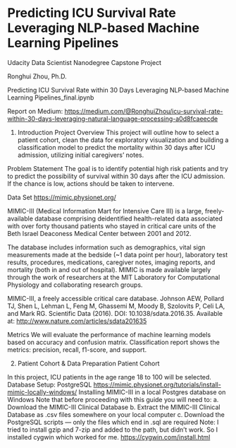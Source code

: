 # Predicting ICU Survival Rate Leveraging NLP-based Machine Learning Pipelines
 Udacity Data Scientist Nanodegree Capstone Project
 
 Ronghui Zhou, Ph.D.

Predicting ICU Survival Rate within 30 Days Leveraging NLP-based Machine Learning Pipelines_final.ipynb

Report on Medium: https://medium.com/@RonghuiZhou/icu-survival-rate-within-30-days-leveraging-natural-language-processing-a0d8fcaeecde

1. Introduction
Project Overview
This project will outline how to select a patient cohort, clean the data for exploratory visualization and building a classification model to predict the mortality within 30 days after ICU admission, utilizing initial caregivers’ notes.

Problem Statement
The goal is to identify potential high risk patients and try to predict the possibility of survival within 30 days after the ICU admission. If the chance is low, actions should be taken to intervene.

Data Set
https://mimic.physionet.org/

MIMIC-III (Medical Information Mart for Intensive Care III) is a large, freely-available database comprising deidentified health-related data associated with over forty thousand patients who stayed in critical care units of the Beth Israel Deaconess Medical Center between 2001 and 2012.

The database includes information such as demographics, vital sign measurements made at the bedside (~1 data point per hour), laboratory test results, procedures, medications, caregiver notes, imaging reports, and mortality (both in and out of hospital).
MIMIC is made available largely through the work of researchers at the MIT Laboratory for Computational Physiology and collaborating research groups.

MIMIC-III, a freely accessible critical care database. Johnson AEW, Pollard TJ, Shen L, Lehman L, Feng M, Ghassemi M, Moody B, Szolovits P, Celi LA, and Mark RG. Scientific Data (2016). DOI: 10.1038/sdata.2016.35.
Available at: http://www.nature.com/articles/sdata201635

Metrics
We will evaluate the performance of machine learning models based on accuracy and confusion matrix.
Classification report shows the metrics: precision, recall, f1-score, and support.

2. Patient Cohort & Data Preparation
Patient Cohort

In this project, ICU patients in the age range 18 to 100 will be selected.
Database Setup: PostgreSQL
https://mimic.physionet.org/tutorials/install-mimic-locally-windows/
Installing MIMIC-III in a local Postgres database on Windows
Note that before proceeding with this guide you will need to:
a. Download the MIMIC-III Clinical Database
b. Extract the MIMIC-III Clinical Database as .csv files somewhere on your local computer
c. Download the PostgreSQL scripts — only the files which end in .sql are required
Note: I tried to install gzip and 7-zip and added to the path, but didn’t work. So I installed cygwin which worked for me.
https://cygwin.com/install.html
